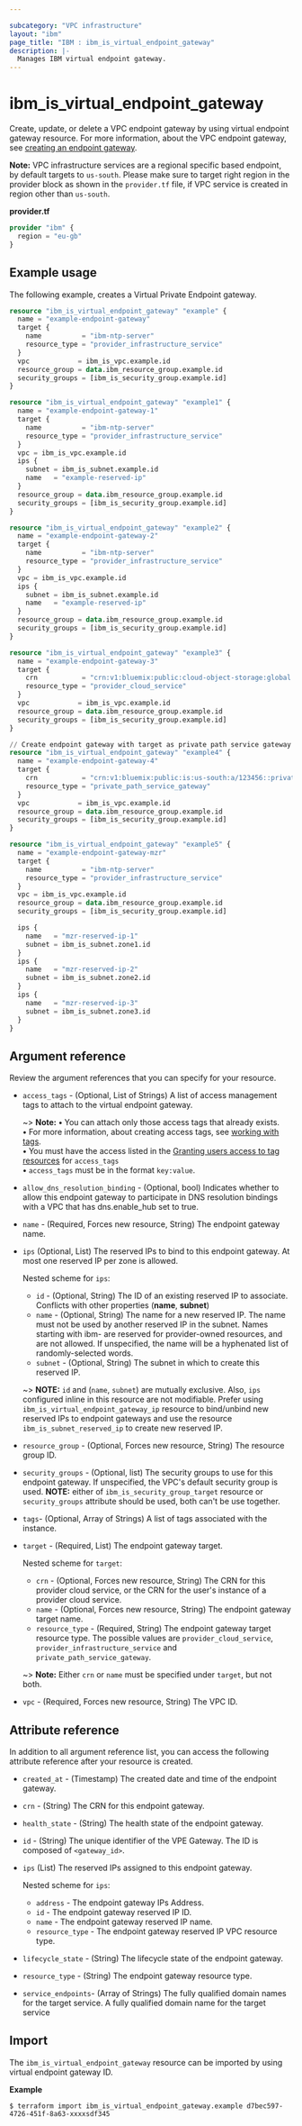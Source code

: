 ```yaml
---

subcategory: "VPC infrastructure"
layout: "ibm"
page_title: "IBM : ibm_is_virtual_endpoint_gateway"
description: |-
  Manages IBM virtual endpoint gateway.
---
```


# ibm_is_virtual_endpoint_gateway
Create, update, or delete a VPC endpoint gateway by using virtual endpoint gateway resource. For more information, about the VPC endpoint gateway, see [creating an endpoint gateway](https://cloud.ibm.com/docs/vpc?topic=vpc-ordering-endpoint-gateway).

**Note:**
VPC infrastructure services are a regional specific based endpoint, by default targets to `us-south`. Please make sure to target right region in the provider block as shown in the `provider.tf` file, if VPC service is created in region other than `us-south`.

**provider.tf**

```terraform
provider "ibm" {
  region = "eu-gb"
}
```

## Example usage

The following example, creates a Virtual Private Endpoint gateway.

```terraform
resource "ibm_is_virtual_endpoint_gateway" "example" {
  name = "example-endpoint-gateway"
  target {
    name          = "ibm-ntp-server"
    resource_type = "provider_infrastructure_service"
  }
  vpc            = ibm_is_vpc.example.id
  resource_group = data.ibm_resource_group.example.id
  security_groups = [ibm_is_security_group.example.id]
}

resource "ibm_is_virtual_endpoint_gateway" "example1" {
  name = "example-endpoint-gateway-1"
  target {
    name          = "ibm-ntp-server"
    resource_type = "provider_infrastructure_service"
  }
  vpc = ibm_is_vpc.example.id
  ips {
    subnet = ibm_is_subnet.example.id
    name   = "example-reserved-ip"
  }
  resource_group = data.ibm_resource_group.example.id
  security_groups = [ibm_is_security_group.example.id]
}

resource "ibm_is_virtual_endpoint_gateway" "example2" {
  name = "example-endpoint-gateway-2"
  target {
    name          = "ibm-ntp-server"
    resource_type = "provider_infrastructure_service"
  }
  vpc = ibm_is_vpc.example.id
  ips {
    subnet = ibm_is_subnet.example.id
    name   = "example-reserved-ip"
  }
  resource_group = data.ibm_resource_group.example.id
  security_groups = [ibm_is_security_group.example.id]
}

resource "ibm_is_virtual_endpoint_gateway" "example3" {
  name = "example-endpoint-gateway-3"
  target {
    crn           = "crn:v1:bluemix:public:cloud-object-storage:global:::endpoint:s3.direct.mil01.cloud-object-storage.appdomain.cloud"
    resource_type = "provider_cloud_service"
  }
  vpc            = ibm_is_vpc.example.id
  resource_group = data.ibm_resource_group.example.id
  security_groups = [ibm_is_security_group.example.id]
}

// Create endpoint gateway with target as private path service gateway
resource "ibm_is_virtual_endpoint_gateway" "example4" {
  name = "example-endpoint-gateway-4"
  target {
    crn           = "crn:v1:bluemix:public:is:us-south:a/123456::private-path-service-gateway:r134-fb880975-db45-4459-8548-64e3995ac213"
    resource_type = "private_path_service_gateway"
  }
  vpc            = ibm_is_vpc.example.id
  resource_group = data.ibm_resource_group.example.id
  security_groups = [ibm_is_security_group.example.id]
}

resource "ibm_is_virtual_endpoint_gateway" "example5" {
  name = "example-endpoint-gateway-mzr"
  target {
    name          = "ibm-ntp-server"
    resource_type = "provider_infrastructure_service"
  }
  vpc = ibm_is_vpc.example.id
  resource_group = data.ibm_resource_group.example.id
  security_groups = [ibm_is_security_group.example.id]

  ips {
    name   = "mzr-reserved-ip-1"
    subnet = ibm_is_subnet.zone1.id
  }
  ips {
    name   = "mzr-reserved-ip-2"
    subnet = ibm_is_subnet.zone2.id
  }
  ips {
    name   = "mzr-reserved-ip-3"
    subnet = ibm_is_subnet.zone3.id
  }
}
```

## Argument reference

Review the argument references that you can specify for your resource.

- `access_tags`  - (Optional, List of Strings) A list of access management tags to attach to the virtual endpoint gateway.

  \~> **Note:**
  **•** You can attach only those access tags that already exists.</br>
  **•** For more information, about creating access tags, see [working with tags](https://cloud.ibm.com/docs/account?topic=account-tag&interface=ui#create-access-console).</br>
  **•** You must have the access listed in the [Granting users access to tag resources](https://cloud.ibm.com/docs/account?topic=account-access) for `access_tags`</br>
  **•** `access_tags` must be in the format `key:value`.

- `allow_dns_resolution_binding` - (Optional, bool) Indicates whether to allow this endpoint gateway to participate in DNS resolution bindings with a VPC that has dns.enable\_hub set to true.

- `name` - (Required, Forces new resource, String) The endpoint gateway name.

- `ips`  (Optional, List) The reserved IPs to bind to this endpoint gateway. At most one reserved IP per zone is allowed.

  Nested scheme for `ips`:

  - `id` - (Optional, String) The ID of an existing reserved IP to associate. Conflicts with other properties (**name**,  **subnet**)
  - `name` - (Optional, String) The name for a new reserved IP. The name must not be used by another reserved IP in the subnet. Names starting with ibm- are reserved for provider-owned resources, and are not allowed. If unspecified, the name will be a hyphenated list of randomly-selected words.
  - `subnet` - (Optional, String) The subnet in which to create this reserved IP.

  \~> **NOTE:** `id` and (`name`, `subnet`) are mutually exclusive.
  Also, `ips` configured inline in this resource are not modifiable. Prefer using `ibm_is_virtual_endpoint_gateway_ip` resource to bind/unbind new reserved IPs to endpoint gateways and use the resource `ibm_is_subnet_reserved_ip` to create new reserved IP.

- `resource_group` - (Optional, Forces new resource, String) The resource group ID.

- `security_groups` - (Optional, list) The security groups to use for this endpoint gateway. If unspecified, the VPC's default security group is used.
  **NOTE:** either of `ibm_is_security_group_target` resource or `security_groups` attribute should be used, both can't be use together.

- `tags`- (Optional, Array of Strings) A list of tags associated with the instance.

- `target` - (Required, List) The endpoint gateway target.

  Nested scheme for `target`:

  - `crn` - (Optional, Forces new resource, String) The CRN for this provider cloud service, or the CRN for the user's instance of a provider cloud service.
  - `name` - (Optional, Forces new resource, String) The endpoint gateway target name.
  - `resource_type` - (Required, String) The endpoint gateway target resource type. The possible values are `provider_cloud_service`, `provider_infrastructure_service` and `private_path_service_gateway`.

  \~> **Note:** Either `crn` or `name` must be specified under `target`, but not both.

- `vpc` - (Required, Forces new resource, String) The VPC ID.

## Attribute reference

In addition to all argument reference list, you can access the following attribute reference after your resource is created.

- `created_at` - (Timestamp) The created date and time of the endpoint gateway.

- `crn` - (String) The CRN for this endpoint gateway.

- `health_state` - (String) The health state of the endpoint gateway.

- `id` - (String) The unique identifier of the VPE Gateway. The ID is composed of `<gateway_id>`.

- `ips`  (List) The reserved IPs assigned to this endpoint gateway.

  Nested scheme for `ips`:

  - `address` -  The endpoint gateway IPs Address.
  - `id` -  The endpoint gateway reserved IP ID.
  - `name` -  The endpoint gateway reserved IP name.
  - `resource_type` -  The endpoint gateway reserved IP VPC resource type.

- `lifecycle_state` - (String) The lifecycle state of the endpoint gateway.

- `resource_type` - (String) The endpoint gateway resource type.

- `service_endpoints`- (Array of Strings) The fully qualified domain names for the target service. A fully qualified domain name for the target service

## Import

The `ibm_is_virtual_endpoint_gateway` resource can be imported by using virtual endpoint gateway ID.

**Example**

```
$ terraform import ibm_is_virtual_endpoint_gateway.example d7bec597-4726-451f-8a63-xxxxsdf345
```
